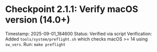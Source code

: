 # Checkpoint 2.1.1: Verify macOS version (14.0+)
Timestamp: 2025-09-01_184600
Status: Verified via script
Verification: Added `tools/system/preflight.sh` which checks macOS >= 14 using `sw_vers`.
Run: `make preflight`

